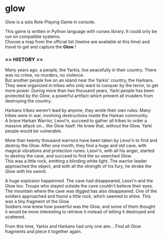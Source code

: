 glow
====

Glow is a solo Role-Playing Game in console.

This game is written in Python language with curses library. It could only be run on compatible systems.<br />
Choose a map from the official list (twelve are available at this time) and travel to get and capture the <b>Glow</b> !

<h3>== HISTORY ==</h3>
<p>
Many years ago, a people, the Yarkis, live peacefully in their country. There was no crime, no murders, no violence.<br />
But another people live on an island near the Yarkis' country, the Harkans. They were organized in tribes who only want to conquer by the terror,
to get more power. During more than two thousand years, Yarki people has been protected by <i>the Glow</i>, a powerful artifact
which prevent all invaders from destroying the country.
</p>
<p>
Harkans tribes weren't lead by anyone, they wrote their own rules. Many tribes were in war, involving destructions inside the Harkan community.
<br />
A brave Harkan Warrior, Leovi'n, succeed to gather all tribes to order a massive attack on... the Glow itself. He knew
that, without the Glow, Yarki people would be vulnerable.
</p>
<p>
More than twenty thousand warriors have been taken by Levoi'n to find and destroy the Glow. After one month, they find a
huge and old cave, with magical vibrations and protection runes. Leovi'n, with all his anger, started to destroy the cave,
and succeed to find the so searched Glow.<br />
This was a little rock, emitting a blinding white light. The warrior leader approached the object, and with all the strength of his fury,
he stroke the Glow with his sword.
</p>
<p>
A huge explosion happenned. The cave had disappeared, Leovi'n and the Glow too. Troups who stayed outside the cave couldn't
believe their eyes. The mountain where the cave was digged has also disappeared. One of the soldiers approached and found a little
rock, which seemed to shine. This was a tiny fragment of the Glow.
<br />
Soldiers now knew how powerful was the Glow, and some of them thought it would be more interesting to retrieve it instead of
letting it destroyed and scattered.
</p>
<p>
From this time, Yarkis and Harkans had only one aim... Find all Glow fragments and piece it together again.
</p>

